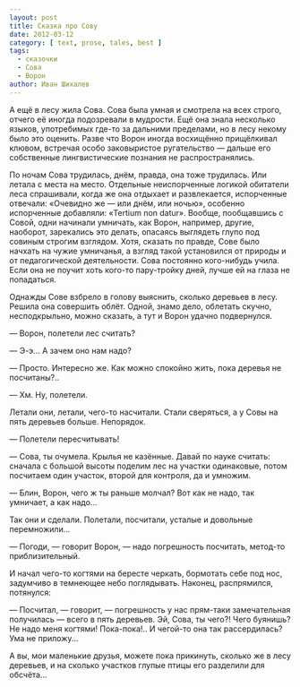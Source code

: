 ```yaml
---
layout: post
title: Сказка про Сову
date: 2012-03-12
category: [ text, prose, tales, best ]
tags:
  - сказочки
  - Сова
  - Ворон
author: Иван Шихалев
---
```

А ещё в лесу жила Сова. Сова была умная и смотрела на всех строго, отчего её иногда подозревали в мудрости.
Ещё она знала несколько языков, употребимых где-то за дальними пределами, но в лесу некому было это оценить.
Разве что Ворон иногда восхищённо прищёлкивал клювом, встречая особо заковыристое ругательство — дальше его
собственные лингвистические познания не распространялись.

По ночам Сова трудилась, днём, правда, она тоже трудилась. Или летала с места на место. Отдельные неиспорченные
логикой обитатели леса спрашивали, когда же она отдыхает и развлекается, испорченные отвечали: «Очевидно же —
или днём, или ночью», особенно испорченные добавляли: «Tertium non datur». Вообще, пообщавшись с Совой, одни
начинали умничать, как Ворон, например, другие, наоборот, зарекались это делать, опасаясь выглядеть глупо
под совиным строгим взглядом. Хотя, сказать по правде, Сове было начхать на чужие умничанья, а взгляд такой
установился от природы и от педагогической деятельности. Сова постоянно кого-нибудь учила. Если она не поучит
хоть кого-то пару-тройку дней, лучше ей на глаза не попадаться.

<!--more-->

Однажды Сове взбрело в голову выяснить, сколько деревьев в лесу. Решила она совершить облёт. Одной, знамо дело,
облетать скучно, несподкрыльно, можно сказать, а тут и Ворон удачно подвернулся.

— Ворон, полетели лес считать?

— Э-э... А зачем оно нам надо?

— Просто. Интересно же. Как можно спокойно жить, пока деревья не посчитаны?..

— Хм. Ну, полетели.

Летали они, летали, чего-то насчитали. Стали сверяться, а у Совы на пять деревьев больше. Непорядок.

— Полетели пересчитывать!

— Сова, ты очумела. Крылья не казённые. Давай по науке считать: сначала с большой высоты поделим лес на участки
одинаковые, потом посчитаем один участок, второй для контроля, да и умножим.

— Блин, Ворон, чего ж ты раньше молчал? Вот как не надо, так умничает, а как надо...

Так они и сделали. Полетали, посчитали, усталые и довольные перемножили...

— Погоди, — говорит Ворон, — надо погрешность посчитать, метод-то приблизительный.

И начал чего-то когтями на бересте черкать, бормотать себе под нос, задумчиво в темнеющее небо поглядывать.
Наконец, распрямился, потянулся:

— Посчитал, — говорит, — погрешность у нас прям-таки замечательная получилась — всего в пять деревьев. Эй, Сова,
ты чего?! Чего буянишь? Не надо меня когтями! Пока-пока!.. И чегой-то она так рассердилась? Ума не приложу...

А вы, мои маленькие друзья, можете пока прикинуть, сколько же в лесу деревьев, и на сколько участков глупые птицы
его разделили для обсчёта...
